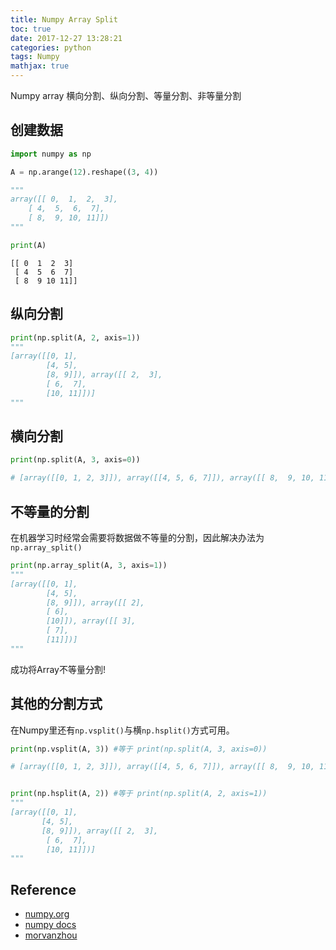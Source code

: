 ```yaml
---
title: Numpy Array Split
toc: true
date: 2017-12-27 13:28:21
categories: python
tags: Numpy   
mathjax: true
---
```


Numpy array 横向分割、纵向分割、等量分割、非等量分割

<!-- more -->

## 创建数据


```python
import numpy as np

A = np.arange(12).reshape((3, 4))

"""
array([[ 0,  1,  2,  3],
    [ 4,  5,  6,  7],
    [ 8,  9, 10, 11]])
"""

print(A)
```

    [[ 0  1  2  3]
     [ 4  5  6  7]
     [ 8  9 10 11]]


## 纵向分割


```python
print(np.split(A, 2, axis=1))
"""
[array([[0, 1],
        [4, 5],
        [8, 9]]), array([[ 2,  3],
        [ 6,  7],
        [10, 11]])]
"""
```

## 横向分割


```python
print(np.split(A, 3, axis=0))

# [array([[0, 1, 2, 3]]), array([[4, 5, 6, 7]]), array([[ 8,  9, 10, 11]])]
```

## 不等量的分割

在机器学习时经常会需要将数据做不等量的分割，因此解决办法为`np.array_split()`


```python
print(np.array_split(A, 3, axis=1))
"""
[array([[0, 1],
        [4, 5],
        [8, 9]]), array([[ 2],
        [ 6],
        [10]]), array([[ 3],
        [ 7],
        [11]])]
"""
```

成功将Array不等量分割!

## 其他的分割方式

在Numpy里还有`np.vsplit()`与横`np.hsplit()`方式可用。


```python
print(np.vsplit(A, 3)) #等于 print(np.split(A, 3, axis=0))

# [array([[0, 1, 2, 3]]), array([[4, 5, 6, 7]]), array([[ 8,  9, 10, 11]])]


print(np.hsplit(A, 2)) #等于 print(np.split(A, 2, axis=1))
"""
[array([[0, 1],
       [4, 5],
       [8, 9]]), array([[ 2,  3],
        [ 6,  7],
        [10, 11]])]
"""
```

## Reference

- [numpy.org][1]
- [numpy docs][2]
- [morvanzhou][3]

[1]: http://www.numpy.org/
[2]: https://docs.scipy.org/doc/numpy-dev/user/quickstart.html
[3]: https://morvanzhou.github.io